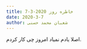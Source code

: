 ```yaml
---
title: خاطره روز 2020-3-7
date: 2020-3-7
author: شعبان محمد حسنی
---
```


اصلا یادم نمیاد امروز چی کار کردم.